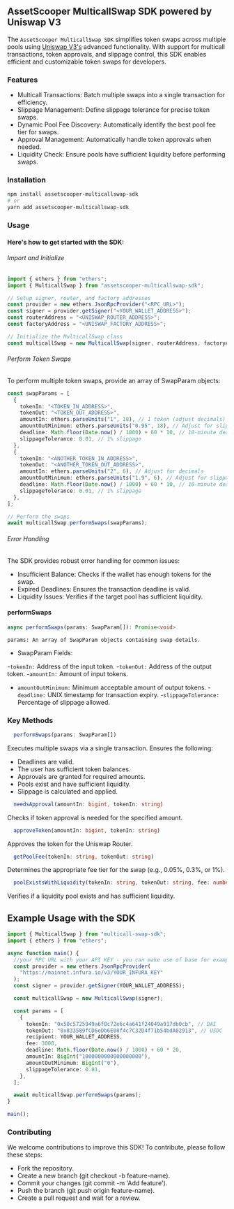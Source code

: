 ## AssetScooper MulticallSwap SDK powered by Uniswap V3

The `AssetScooper MulticallSwap SDK` simplifies token swaps across multiple pools using [Uniswap V3's](https://blog.uniswap.org/uniswap-v3) advanced functionality. With support for multicall transactions, token approvals, and slippage control, this SDK enables efficient and customizable token swaps for developers.

### Features

- Multicall Transactions: Batch multiple swaps into a single transaction for efficiency.
- Slippage Management: Define slippage tolerance for precise token swaps.
- Dynamic Pool Fee Discovery: Automatically identify the best pool fee tier for swaps.
- Approval Management: Automatically handle token approvals when needed.
- Liquidity Check: Ensure pools have sufficient liquidity before performing swaps.

### Installation

```bash
npm install assetscooper-multicallswap-sdk
# or
yarn add assetscooper-multicallswap-sdk
```

### Usage

#### Here's how to get started with the SDK:

###### Import and Initialize

```typescript
import { ethers } from "ethers";
import { MulticallSwap } from "assetscooper-multicallswap-sdk";

// Setup signer, router, and factory addresses
const provider = new ethers.JsonRpcProvider("<RPC_URL>");
const signer = provider.getSigner("<YOUR_WALLET_ADDRESS>");
const routerAddress = "<UNISWAP_ROUTER_ADDRESS>";
const factoryAddress = "<UNISWAP_FACTORY_ADDRESS>";

// Initialize the MulticallSwap class
const multicallSwap = new MulticallSwap(signer, routerAddress, factoryAddress);
```

###### Perform Token Swaps

To perform multiple token swaps, provide an array of SwapParam objects:

```typescript
const swapParams = [
  {
    tokenIn: "<TOKEN_IN_ADDRESS>",
    tokenOut: "<TOKEN_OUT_ADDRESS>",
    amountIn: ethers.parseUnits("1", 18), // 1 token (adjust decimals)
    amountOutMinimum: ethers.parseUnits("0.95", 18), // Adjust for slippage
    deadline: Math.floor(Date.now() / 1000) + 60 * 10, // 10-minute deadline
    slippageTolerance: 0.01, // 1% slippage
  },
  {
    tokenIn: "<ANOTHER_TOKEN_IN_ADDRESS>",
    tokenOut: "<ANOTHER_TOKEN_OUT_ADDRESS>",
    amountIn: ethers.parseUnits("2", 6), // Adjust for decimals
    amountOutMinimum: ethers.parseUnits("1.9", 6), // Adjust for slippage
    deadline: Math.floor(Date.now() / 1000) + 60 * 10, // 10-minute deadline
    slippageTolerance: 0.01, // 1% slippage
  },
];

// Perform the swaps
await multicallSwap.performSwaps(swapParams);
```

###### Error Handling

The SDK provides robust error handling for common issues:

- Insufficient Balance: Checks if the wallet has enough tokens for the swap.
- Expired Deadlines: Ensures the transaction deadline is valid.
- Liquidity Issues: Verifies if the target pool has sufficient liquidity.

#### performSwaps

```typescript
async performSwaps(params: SwapParam[]): Promise<void>
```

`params: An array of SwapParam objects containing swap details.`

- SwapParam Fields:

-`tokenIn:` Address of the input token. -`tokenOut:` Address of the output token. -`amountIn:` Amount of input tokens.

- `amountOutMinimum:` Minimum acceptable amount of output tokens. -`deadline:` UNIX timestamp for transaction expiry. -`slippageTolerance:` Percentage of slippage allowed.

### Key Methods

```typescript
  performSwaps(params: SwapParam[])
```

Executes multiple swaps via a single transaction. Ensures the following:

- Deadlines are valid.
- The user has sufficient token balances.
- Approvals are granted for required amounts.
- Pools exist and have sufficient liquidity.
- Slippage is calculated and applied.

```typescript
  needsApproval(amountIn: bigint, tokenIn: string)
```

Checks if token approval is needed for the specified amount.

```typescript
  approveToken(amountIn: bigint, tokenIn: string)
```

Approves the token for the Uniswap Router.

```typescript
  getPoolFee(tokenIn: string, tokenOut: string)
```

Determines the appropriate fee tier for the swap (e.g., 0.05%, 0.3%, or 1%).

```typescript
  poolExistsWithLiquidity(tokenIn: string, tokenOut: string, fee: number)
```

Verifies if a liquidity pool exists and has sufficient liquidity.

## Example Usage with the SDK

```typescript
import { MulticallSwap } from "multicall-swap-sdk";
import { ethers } from "ethers";

async function main() {
  //your RPC URL with your API KEY - you can make use of base for example
  const provider = new ethers.JsonRpcProvider(
    "https://mainnet.infura.io/v3/YOUR_INFURA_KEY"
  );
  const signer = provider.getSigner(YOUR_WALLET_ADDRESS);

  const multicallSwap = new MulticallSwap(signer);

  const params = [
    {
      tokenIn: "0x50c5725949a6f0c72e6c4a641f24049a917db0cb", // DAI
      tokenOut: "0x833589fCD6eDb6E08f4c7C32D4f71b54bdA02913", // USDC
      recipient: YOUR_WALLET_ADDRESS,
      fee: 3000,
      deadline: Math.floor(Date.now() / 1000) + 60 * 20,
      amountIn: BigInt("1000000000000000000"),
      amountOutMinimum: BigInt("0"),
      slippageTolerance: 0.01,
    },
  ];

  await multicallSwap.performSwaps(params);
}

main();
```

### Contributing

We welcome contributions to improve this SDK! To contribute, please follow these steps:

- Fork the repository.
- Create a new branch (git checkout -b feature-name).
- Commit your changes (git commit -m 'Add feature').
- Push the branch (git push origin feature-name).
- Create a pull request and wait for a review.
